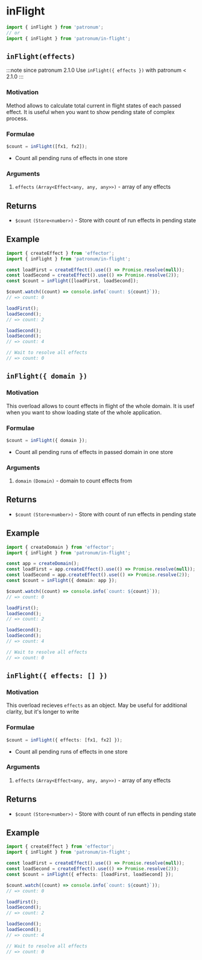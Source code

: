 # inFlight

```ts
import { inFlight } from 'patronum';
// or
import { inFlight } from 'patronum/in-flight';
```

## `inFlight(effects)`

:::note since
patronum 2.1.0
Use `inFlight({ effects })` with patronum < 2.1.0
:::

### Motivation

Method allows to calculate total current in flight states of each passed effect.
It is useful when you want to show pending state of complex process.

### Formulae

```ts
$count = inFlight([fx1, fx2]);
```

- Count all pending runs of effects in one store

### Arguments

1. `effects` `(Array<Effect<any, any, any>>)` - array of any effects

## Returns

- `$count` `(Store<number>)` - Store with count of run effects in pending state

## Example

```ts
import { createEffect } from 'effector';
import { inFlight } from 'patronum/in-flight';

const loadFirst = createEffect().use(() => Promise.resolve(null));
const loadSecond = createEffect().use(() => Promise.resolve(2));
const $count = inFlight([loadFirst, loadSecond]);

$count.watch((count) => console.info(`count: ${count}`));
// => count: 0

loadFirst();
loadSecond();
// => count: 2

loadSecond();
loadSecond();
// => count: 4

// Wait to resolve all effects
// => count: 0
```

## `inFlight({ domain })`

### Motivation

This overload allows to count effects in flight of the whole domain.
It is usef when you want to show loading state of the whole application.

### Formulae

```ts
$count = inFlight({ domain });
```

- Count all pending runs of effects in passed domain in one store

### Arguments

1. `domain` `(Domain)` - domain to count effects from

## Returns

- `$count` `(Store<number>)` - Store with count of run effects in pending state

## Example

```ts
import { createDomain } from 'effector';
import { inFlight } from 'patronum/in-flight';

const app = createDomain();
const loadFirst = app.createEffect().use(() => Promise.resolve(null));
const loadSecond = app.createEffect().use(() => Promise.resolve(2));
const $count = inFlight({ domain: app });

$count.watch((count) => console.info(`count: ${count}`));
// => count: 0

loadFirst();
loadSecond();
// => count: 2

loadSecond();
loadSecond();
// => count: 4

// Wait to resolve all effects
// => count: 0
```

## `inFlight({ effects: [] })`

### Motivation

This overload recieves `effects` as an object. May be useful for additional clarity, but it's longer to write

### Formulae

```ts
$count = inFlight({ effects: [fx1, fx2] });
```

- Count all pending runs of effects in one store

### Arguments

1. `effects` `(Array<Effect<any, any, any>>)` - array of any effects

## Returns

- `$count` `(Store<number>)` - Store with count of run effects in pending state

## Example

```ts
import { createEffect } from 'effector';
import { inFlight } from 'patronum/in-flight';

const loadFirst = createEffect().use(() => Promise.resolve(null));
const loadSecond = createEffect().use(() => Promise.resolve(2));
const $count = inFlight({ effects: [loadFirst, loadSecond] });

$count.watch((count) => console.info(`count: ${count}`));
// => count: 0

loadFirst();
loadSecond();
// => count: 2

loadSecond();
loadSecond();
// => count: 4

// Wait to resolve all effects
// => count: 0
```
